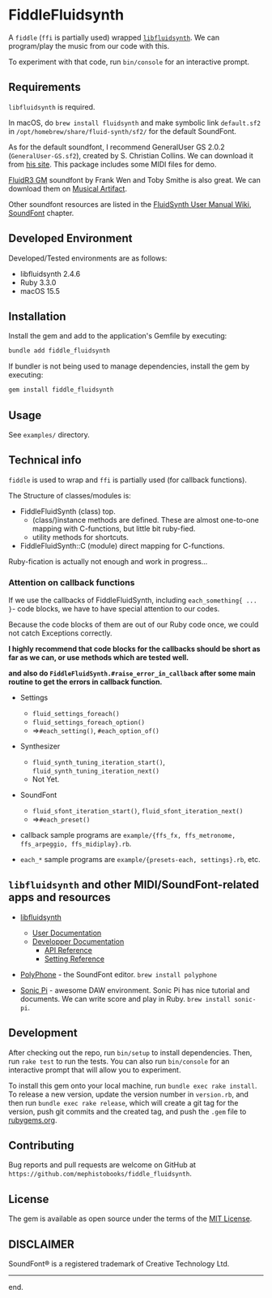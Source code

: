 # FiddleFluidsynth

A `fiddle` (`ffi` is partially used) wrapped [`libfluidsynth`](https://www.fluidsynth.org/). We can program/play the music from our code with this.

To experiment with that code, run `bin/console` for an interactive prompt.


## Requirements

`libfluidsynth` is required.

In macOS, do `brew install fluidsynth` and make symbolic link
`default.sf2` in `/opt/homebrew/share/fluid-synth/sf2/` for the default
SoundFont.

As for the default soundfont, I recommend GeneralUser GS 2.0.2 (`GeneralUser-GS.sf2`), created by S. Christian Collins. We can download it from [his site](https://www.schristiancollins.com/generaluser.php). This package includes some MIDI files for demo.

[FluidR3 GM](https://musical-artifacts.com/artifacts/738) soundfont by Frank Wen and Toby Smithe is also great. We can download them on [Musical Artifact](https://musical-artifacts.com/).

Other soundfont resources are listed in the [FluidSynth User Manual Wiki](https://github.com/FluidSynth/fluidsynth/wiki/UserManual), [SoundFont](https://github.com/FluidSynth/fluidsynth/wiki/SoundFont) chapter.


## Developed Environment

Developed/Tested environments are as follows:

- libfluidsynth 2.4.6
- Ruby 3.3.0
- macOS 15.5


## Installation

Install the gem and add to the application's Gemfile by executing:

```bash
bundle add fiddle_fluidsynth
```

If bundler is not being used to manage dependencies, install the gem by executing:

```bash
gem install fiddle_fluidsynth
```


## Usage

See `examples/` directory.



## Technical info

`fiddle` is used to wrap and `ffi` is partially used (for callback functions).


The Structure of classes/modules is:

- FiddleFluidSynth (class)      top.
    - (class/)instance methods are defined. These are almost one-to-one
      mapping with C-functions, but little bit ruby-fied.
    - utility methods for shortcuts.
- FiddleFluidSynth::C (module)   direct mapping for C-functions.


Ruby-fication is actually not enough and work in progress...


### Attention on callback functions

If we use the callbacks of FiddleFluidSynth, including `each_something{ ... }`-
code blocks, we have to have special attention to our codes.

Because the code blocks of them are out of our Ruby code once,
we could not catch Exceptions correctly.

__I highly recommend that code blocks for the callbacks should be
short as far as we can, or use methods which are tested well.__

__and also do `FiddleFluidSynth.#raise_error_in_callback` after
some main routine to get the errors in callback function.__


- Settings
    - `fluid_settings_foreach()`
    - `fluid_settings_foreach_option()`
    - =>`#each_setting()`, `#each_option_of()`
- Synthesizer
    - `fluid_synth_tuning_iteration_start()`, `fluid_synth_tuning_iteration_next()`
    - Not Yet.
- SoundFont
    - `fluid_sfont_iteration_start()`, `fluid_sfont_iteration_next()`
    - =>`#each_preset()`

- callback sample programs are `example/{ffs_fx, ffs_metronome, ffs_arpeggio, ffs_midiplay}.rb`.
- `each_*` sample programs are `example/{presets-each, settings}.rb`, etc.


## `libfluidsynth` and other MIDI/SoundFont-related apps and resources

- [libfluidsynth](https://www.fluidsynth.org/)
    - [User Documentation](https://www.fluidsynth.org/documentation/)
    - [Developper Documentation](https://www.fluidsynth.org/api/)
        - [API Reference](https://www.fluidsynth.org/api/modules.html)
        - [Setting Reference](https://www.fluidsynth.org/api/fluidsettings.html)

- [PolyPhone](https://www.polyphone.io/)  - the SoundFont editor. `brew install polyphone`
- [Sonic Pi](https://sonic-pi.net/)   - awesome DAW environment. Sonic Pi has nice tutorial and documents. We can write score and play in Ruby. `brew install sonic-pi`.


## Development

After checking out the repo, run `bin/setup` to install dependencies. Then, run `rake test` to run the tests. You can also run `bin/console` for an interactive prompt that will allow you to experiment.

To install this gem onto your local machine, run `bundle exec rake install`. To release a new version, update the version number in `version.rb`, and then run `bundle exec rake release`, which will create a git tag for the version, push git commits and the created tag, and push the `.gem` file to [rubygems.org](https://rubygems.org).


## Contributing

Bug reports and pull requests are welcome on GitHub at `https://github.com/mephistobooks/fiddle_fluidsynth`.


## License

The gem is available as open source under the terms of the [MIT License](https://opensource.org/licenses/MIT).


## DISCLAIMER

SoundFont® is a registered trademark of Creative Technology Ltd.


---
end.
